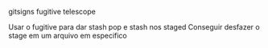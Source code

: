 gitsigns
fugitive
telescope

Usar o fugitive para dar stash pop e stash nos staged
Conseguir desfazer o stage em um arquivo em especifico 

